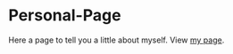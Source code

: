 # Personal-Page

Here a page to tell you a little about myself. View [my page](http://lauramitchell13.github.io/personal-page/). 
